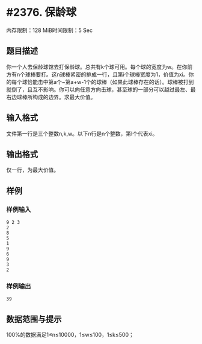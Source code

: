 # #2376. 保龄球

内存限制：128 MiB时间限制：5 Sec

## 题目描述

你一个人去保龄球馆去打保龄球。总共有k个球可用。每个球的宽度为w。在你前方有n个球棒要打。这n球棒紧密的排成一行，且第i个球棒宽度为1，价值为xi。你的每个球恰能击中第a个~第a+w-1个的球棒（如果此球棒存在的话）。球棒被打到就倒了，且互不影响。你可以向任意方向击球，甚至球的一部分可以越过最左、最右边球棒所构成的边界。求最大价值。

 

## 输入格式

文件第一行是三个整数n,k,w。以下n行是n个整数，第I个代表xi。

 

## 输出格式

仅一行，为最大价值。

 

## 样例

### 样例输入

    
    9 2 3
    2
    8
    5
    1
    9
    6
    9
    3
    2
     
    
    
    

### 样例输出

    
    
    39
    
     
    
    
    

## 数据范围与提示

100%的数据满足1&le;n&le;10000，1&le;w&le;100，1&le;k&le;500；
